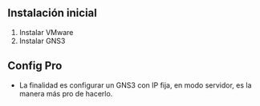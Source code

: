 ## Instalación inicial

1. Instalar VMware
2. Instalar GNS3

## Config Pro

- La finalidad es configurar un GNS3 con IP fija, en modo servidor, es la manera más pro de hacerlo. 
